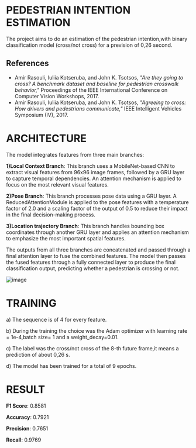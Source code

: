 # PEDESTRIAN INTENTION ESTIMATION
The project aims to do an estimation of the pedestrian intention,with binary classification model (cross/not cross) for a prevision of 0,26 second.

## References

- Amir Rasouli, Iuliia Kotseruba, and John K. Tsotsos, *"Are they going to cross? A benchmark dataset and baseline for pedestrian crosswalk behavior,"* Proceedings of the IEEE International Conference on Computer Vision Workshops, 2017.
- Amir Rasouli, Iuliia Kotseruba, and John K. Tsotsos, *"Agreeing to cross: How drivers and pedestrians communicate,"* IEEE Intelligent Vehicles Symposium (IV), 2017.

# ARCHITECTURE

The model integrates features from three main branches:

**1)Local Context Branch**: This branch uses a MobileNet-based CNN to extract visual features from 96x96 image frames, followed by a GRU layer to capture temporal dependencies. An attention mechanism is applied to focus on the most relevant visual features.

**2)Pose Branch**: This branch processes pose data using a GRU layer. A ReducedAttentionModule is applied to the pose features with a temperature factor of 2.0 and a scaling factor of the output of 0.5 to reduce their impact in the final decision-making process.

**3)Location trajectory Branch**: This branch handles bounding box coordinates through another GRU layer and applies an attention mechanism to emphasize the most important spatial features.

The outputs from all three branches are concatenated and passed through a final attention layer to fuse the combined features. The model then passes the fused features through a fully connected layer to produce the final classification output, predicting whether a pedestrian is crossing or not.

![image](https://github.com/user-attachments/assets/aeed1dd7-1a41-4c02-8198-b7c6a38825f6)

# TRAINING

a) The sequence is of 4 for every feature.​

b) During the training the choice was the Adam optimizer with learning rate = 1e-4,batch size= 1 and a weight_decay=0.01.​

c) The label was the cross/not cross of the 8-th future frame,it means a prediction of about 0,26 s.​

d) The model has been trained for a total of 9 epochs.

# RESULT

**F1 Score**: 0.8581​

**Accuracy**: 0.7921​

**Precision**: 0.7651​

**Recall**: 0.9769
